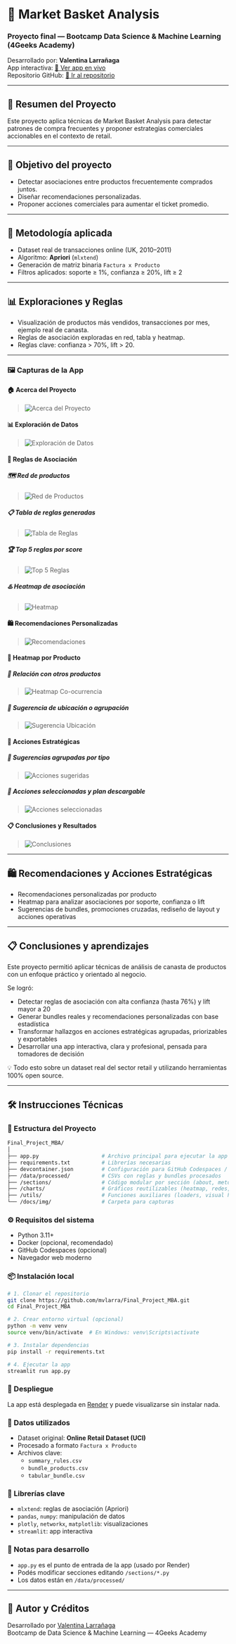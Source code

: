 # 🛒 Market Basket Analysis

### Proyecto final — Bootcamp Data Science & Machine Learning (4Geeks Academy)

Desarrollado por: **Valentina Larrañaga**\
App interactiva: [🔗 Ver app en vivo](https://market-basket-analysis-xb0x.onrender.com/)\
Repositorio GitHub: [📁 Ir al repositorio](https://github.com/mvlarra/Final_Project_MBA)

---

## 📘 Resumen del Proyecto

Este proyecto aplica técnicas de Market Basket Analysis para detectar patrones de compra frecuentes y proponer estrategias comerciales accionables en el contexto de retail.

---

## 🎯 Objetivo del proyecto

- Detectar asociaciones entre productos frecuentemente comprados juntos.
- Diseñar recomendaciones personalizadas.
- Proponer acciones comerciales para aumentar el ticket promedio.

---

## 🔎 Metodología aplicada

- Dataset real de transacciones online (UK, 2010–2011)
- Algoritmo: **Apriori** (`mlxtend`)
- Generación de matriz binaria `Factura x Producto`
- Filtros aplicados: soporte ≥ 1%, confianza ≥ 20%, lift ≥ 2

---

## 📊 Exploraciones y Reglas

- Visualización de productos más vendidos, transacciones por mes, ejemplo real de canasta.
- Reglas de asociación exploradas en red, tabla y heatmap.
- Reglas clave: confianza > 70%, lift > 20.

---

### 🖼️ Capturas de la App

#### 🏠 Acerca del Proyecto
>![Acerca del Proyecto](docs/img/1_home.png)


#### 📊 Exploración de Datos
>![Exploración de Datos](docs/img/2_exploracion.png)

#### 🔗 Reglas de Asociación

##### 🗺️ Red de productos
>![Red de Productos](docs/img/3_Red_de_Productos.png)

##### 📋 Tabla de reglas generadas
>![Tabla de Reglas](docs/img/3_Tabla_de_Reglas.png)

##### 🏆 Top 5 reglas por score
>![Top 5 Reglas](docs/img/3_Top5_by_Score.png)

##### ♨️ Heatmap de asociación
>![Heatmap](docs/img/3_Headmap.png)

#### 🛍 Recomendaciones Personalizadas
>![Recomendaciones](docs/img/4_recomendaciones.png)

#### 📌 Heatmap por Producto

##### 🎯 Relación con otros productos
>![Heatmap Co-ocurrencia](docs/img/5_Headmap_Co-ocurrencia.png)

##### 📍 Sugerencia de ubicación o agrupación
>![Sugerencia Ubicación](docs/img/5_Headmap_Co-ocurrencia_2.png)


#### 💼 Acciones Estratégicas


##### 🧩 Sugerencias agrupadas por tipo
>![Acciones sugeridas](docs/img/6_acciones_sugeridas.png)

##### 🧾 Acciones seleccionadas y plan descargable
>![Acciones seleccionadas](docs/img/6_acciones_seleccionadas.png)



#### 📋 Conclusiones y Resultados
>![Conclusiones](docs/img/7_conclusiones.png)



---

## 🛍️ Recomendaciones y Acciones Estratégicas

- Recomendaciones personalizadas por producto
- Heatmap para analizar asociaciones por soporte, confianza o lift
- Sugerencias de bundles, promociones cruzadas, rediseño de layout y acciones operativas

---

## 📋 Conclusiones y aprendizajes

Este proyecto permitió aplicar técnicas de análisis de canasta de productos con un enfoque práctico y orientado al negocio.

Se logró:
- Detectar reglas de asociación con alta confianza (hasta 76%) y lift mayor a 20
- Generar bundles reales y recomendaciones personalizadas con base estadística
- Transformar hallazgos en acciones estratégicas agrupadas, priorizables y exportables
- Desarrollar una app interactiva, clara y profesional, pensada para tomadores de decisión

💡 Todo esto sobre un dataset real del sector retail y utilizando herramientas 100% open source.

---

## 🛠️ Instrucciones Técnicas

### 📁 Estructura del Proyecto

```bash
Final_Project_MBA/
│
├── app.py                    # Archivo principal para ejecutar la app Streamlit
├── requirements.txt          # Librerías necesarias
├── devcontainer.json         # Configuración para GitHub Codespaces / Docker
├── /data/processed/          # CSVs con reglas y bundles procesados
├── /sections/                # Código modular por sección (about, metodología, reglas, etc.)
├── /charts/                  # Gráficos reutilizables (heatmap, redes, etc.)
├── /utils/                   # Funciones auxiliares (loaders, visual helpers)
└── /docs/img/                # Carpeta para capturas
```

### ⚙️ Requisitos del sistema

- Python 3.11+
- Docker (opcional, recomendado)
- GitHub Codespaces (opcional)
- Navegador web moderno

### 📦 Instalación local

```bash
# 1. Clonar el repositorio
git clone https://github.com/mvlarra/Final_Project_MBA.git
cd Final_Project_MBA

# 2. Crear entorno virtual (opcional)
python -m venv venv
source venv/bin/activate  # En Windows: venv\Scripts\activate

# 3. Instalar dependencias
pip install -r requirements.txt

# 4. Ejecutar la app
streamlit run app.py
```

### 🚀 Despliegue

La app está desplegada en [Render](https://market-basket-analysis-xb0x.onrender.com/) y puede visualizarse sin instalar nada.

### 🧪 Datos utilizados

- Dataset original: **Online Retail Dataset (UCI)**
- Procesado a formato `Factura x Producto`
- Archivos clave:
  - `summary_rules.csv`
  - `bundle_products.csv`
  - `tabular_bundle.csv`

### 🧰 Librerías clave

- `mlxtend`: reglas de asociación (Apriori)
- `pandas`, `numpy`: manipulación de datos
- `plotly`, `networkx`, `matplotlib`: visualizaciones
- `streamlit`: app interactiva

### 📌 Notas para desarrollo

- `app.py` es el punto de entrada de la app (usado por Render)
- Podés modificar secciones editando `/sections/*.py`
- Los datos están en `/data/processed/`

---

## 👤 Autor y Créditos

Desarrollado por [Valentina Larrañaga](https://www.linkedin.com/in/valentinalarranaga)  
Bootcamp de Data Science & Machine Learning — 4Geeks Academy

